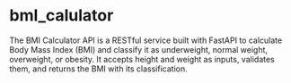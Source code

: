 # bml_calulator
The BMI Calculator API is a RESTful service built with FastAPI to calculate Body Mass Index (BMI) and classify it as underweight, normal weight, overweight, or obesity. It accepts height and weight as inputs, validates them, and returns the BMI with its classification.
